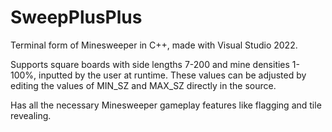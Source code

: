 # SweepPlusPlus
Terminal form of Minesweeper in C++, made with Visual Studio 2022.

Supports square boards with side lengths 7-200 and mine densities 1-100%, inputted by the user at runtime. These values can be adjusted by editing the values of MIN_SZ and MAX_SZ directly in the source.

Has all the necessary Minesweeper gameplay features like flagging and tile revealing.
